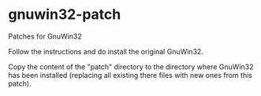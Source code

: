 # gnuwin32-patch

Patches for GnuWin32

Follow the instructions and do install the original GnuWin32. 

Copy the content of the "patch" directory to the directory where GnuWin32 
has been installed (replacing all existing there files with new ones from 
this patch). 


